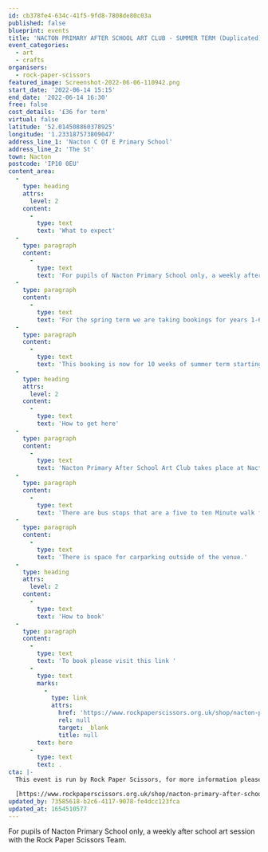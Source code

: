 ```yaml
---
id: cb378fe4-634c-41f5-9fd8-7808de80c03a
published: false
blueprint: events
title: 'NACTON PRIMARY AFTER SCHOOL ART CLUB - SUMMER TERM (Duplicated)'
event_categories:
  - art
  - crafts
organisers:
  - rock-paper-scissors
featured_image: Screenshot-2022-06-06-110942.png
start_date: '2022-06-14 15:15'
end_date: '2022-06-14 16:30'
free: false
cost_details: '£36 for term'
virtual: false
latitude: '52.014508860378925'
longitude: '1.233187573809047'
address_line_1: 'Nacton C Of E Primary School'
address_line_2: 'The St'
town: Nacton
postcode: 'IP10 0EU'
content_area:
  -
    type: heading
    attrs:
      level: 2
    content:
      -
        type: text
        text: 'What to expect'
  -
    type: paragraph
    content:
      -
        type: text
        text: 'For pupils of Nacton Primary School only, a weekly after school art session with the Rock Paper Scissors Team, exploring different areas of art and creativity, building confidence and having fun!'
  -
    type: paragraph
    content:
      -
        type: text
        text: 'For the spring term we are taking bookings for years 1-6, sessions take place on Tuesdays 3:15-4:30'
  -
    type: paragraph
    content:
      -
        type: text
        text: 'This booking is now for 10 weeks of summer term starting 3rd May and finishing 12th July with a week break for half term.'
  -
    type: heading
    attrs:
      level: 2
    content:
      -
        type: text
        text: 'How to get here'
  -
    type: paragraph
    content:
      -
        type: text
        text: 'Nacton Primary After School Art Club takes place at Nacton C Of E Primary School, IP10 0EU.'
  -
    type: paragraph
    content:
      -
        type: text
        text: 'There are bus stops that are a five to ten Minute walk from the venue.'
  -
    type: paragraph
    content:
      -
        type: text
        text: 'There is space for carparking outside of the venue.'
  -
    type: heading
    attrs:
      level: 2
    content:
      -
        type: text
        text: 'How to book'
  -
    type: paragraph
    content:
      -
        type: text
        text: 'To book please visit this link '
      -
        type: text
        marks:
          -
            type: link
            attrs:
              href: 'https://www.rockpaperscissors.org.uk/shop/nacton-primary-after-school-art-club-summer-term'
              rel: null
              target: _blank
              title: null
        text: here
      -
        type: text
        text: .
cta: |-
  This event is run by Rock Paper Scissors, for more information please get in touch via:

  [https://www.rockpaperscissors.org.uk/shop/nacton-primary-after-school-art-club-summer-term](https://www.rockpaperscissors.org.uk/shop/nacton-primary-after-school-art-club-summer-term)
updated_by: 73585618-b2c6-4117-9078-fe4dcc123fca
updated_at: 1654510577
---
```

For pupils of Nacton Primary School only, a weekly after school art session with the Rock Paper Scissors Team.